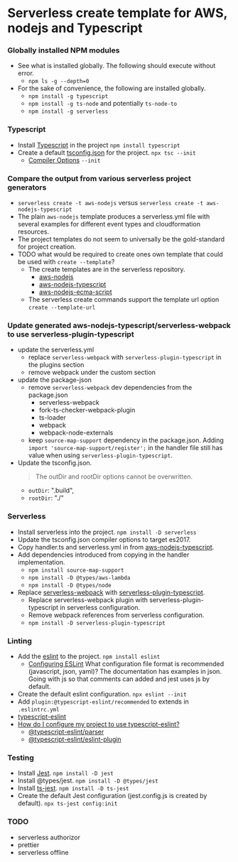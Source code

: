 Serverless create template for AWS, nodejs and Typescript
=========================================================

### Globally installed NPM modules
- See what is installed globally. The following should execute without error.
    - `npm ls -g --depth=0`
- For the sake of convenience, the following are installed globally.
    - `npm install -g typescript`
    - `npm install -g ts-node` and potentially `ts-node-to`
    - `npm install -g serverless`

### Typescript
- Install [Typescript](http://www.typescriptlang.org/index.html) in the project `npm install typescript`
- Create a default [tsconfig.json](http://www.typescriptlang.org/docs/handbook/tsconfig-json.html) for the project. `npx tsc --init`
    - [Compiler Options](https://www.typescriptlang.org/docs/handbook/compiler-options.html) `--init`

### Compare the output from various serverless project generators
- `serverless create -t aws-nodejs` versus `serverless create -t aws-nodejs-typescript`
- The plain `aws-nodejs` template produces a serverless.yml file with several examples for different event types and cloudformation resources.
- The project templates do not seem to universally be the gold-standard for project creation.
- TODO what would be required to create ones own template that could be used with `create --template`?
    - The create templates are in the serverless repository. 
        - [aws-nodejs](https://github.com/serverless/serverless/tree/master/lib/plugins/create/templates/aws-nodejs)
        - [aws-nodejs-typescript](https://github.com/serverless/serverless/tree/master/lib/plugins/create/templates/aws-nodejs-typescript)
        - [aws-nodejs-ecma-script](https://github.com/serverless/serverless/tree/master/lib/plugins/create/templates/aws-nodejs-ecma-script)
    - The serverless create commands support the template url option `create --template-url`

### Update generated aws-nodejs-typescript/serverless-webpack to use serverless-plugin-typescript
- update the serverless.yml
    - replace `serverless-webpack` with `serverless-plugin-typescript` in the plugins section
    - remove webpack under the custom section 
- update the package-json
    - remove `serverless-webpack` dev dependencies from the package.json
        - serverless-webpack
        - fork-ts-checker-webpack-plugin
        - ts-loader
        - webpack
        - webpack-node-externals
    - keep `source-map-support` dependency in the package.json.
        Adding `import 'source-map-support/register';` in the handler file still has value when using
        `serverless-plugin-typescript`.
 - Update the tsconfig.json.
    > The outDir and rootDir options cannot be overwritten.
    - `outDir`: ".build",
    - `rootDir`: "./"

### Serverless
- Install serverless into the project. `npm install -D serverless`
- Update the tsconfig.json compiler options to target es2017.
- Copy handler.ts and serverless.yml in from [aws-nodejs-typescript](https://github.com/serverless/serverless/tree/master/lib/plugins/create/templates/aws-nodejs-typescript).
- Add dependencies introduced from copying in the handler implementation.
    - `npm install source-map-support`
    - `npm install -D @types/aws-lambda`
    - `npm install -D @types/node`
- Replace [serverless-webpack](https://www.npmjs.com/package/serverless-webpack) with [serverless-plugin-typescript](https://www.npmjs.com/package/serverless-plugin-typescript).
    - Replace serverless-webpack plugin with serverless-plugin-typescript in serverless configuration.
    - Remove webpack references from serverless configuration.
    - `npm install -D serverless-plugin-typescript`

### Linting
- Add the [eslint](https://eslint.org/) to the project. `npm install eslint`
    - [Configuring ESLint](https://eslint.org/docs/user-guide/configuring)
    What configuration file format is recommended (javascript, json, yaml)?
    The documentation has examples in json.
    Going with js so that comments can added and jest uses js by default.
- Create the default eslint configuration. `npx eslint --init`
- Add `plugin:@typescript-eslint/recommended` to extends in `.eslintrc.yml`
- [typescript-eslint](https://github.com/typescript-eslint/typescript-eslint)
- [How do I configure my project to use typescript-eslint?](https://github.com/typescript-eslint/typescript-eslint#how-do-i-configure-my-project-to-use-typescript-eslint)
    - [@typescript-eslint/parser](https://github.com/typescript-eslint/typescript-eslint/tree/master/packages/parser)
    - [@typescript-eslint/eslint-plugin](https://github.com/typescript-eslint/typescript-eslint/tree/master/packages/eslint-plugin)

### Testing
- Install [Jest](https://jestjs.io). `npm install -D jest`
- Install @types/jest. `npm install -D @types/jest`
- Install [ts-jest](https://kulshekhar.github.io/ts-jest/). `npm install -D ts-jest`
- Create the default Jest configuration (jest.config.js is created by default). `npx ts-jest config:init` 

### TODO
- serverless authorizor
- prettier
- serverless offline
